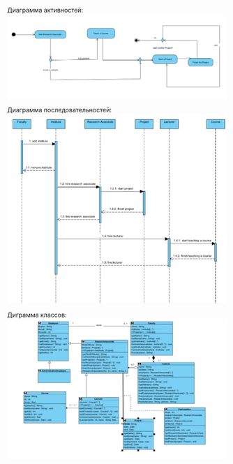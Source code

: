 Диаграмма активностей:
![alt text](https://github.com/after10pm/mispis_last_lab/blob/main/MISPIS/Диаграмма%20активностей.jpg?raw=true)

Диаграмма последовательностей:
![alt text](https://github.com/after10pm/mispis_last_lab/blob/main/MISPIS/Диаграмма%20последовательностей.jpg?raw=true)

Диграмма классов:
![alt text](https://github.com/after10pm/mispis_last_lab/blob/main/MISPIS/Диаграмма%20классов.jpg?raw=true)
